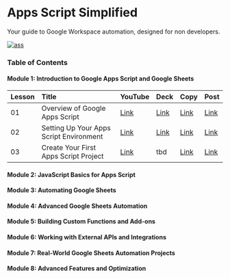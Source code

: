 # Apps Script Simplified 
Your guide to Google Workspace automation, designed for non developers.

[![ass](https://github.com/user-attachments/assets/1ebcec74-efe4-4af9-90b8-bb96e6d4b67b)](https://bit.ly/3PdQjNE)


### Table of Contents

#### Module 1: Introduction to Google Apps Script and Google Sheets

| Lesson | Title | YouTube | Deck | Copy | Post |
|:---|:------------|:----|:----|:----|:----|
|01| Overview of Google Apps Script | [Link](https://youtu.be/mWicOLDfvSY) | [Link](https://bit.ly/4gppCRU) | [Link](https://bit.ly/3PcE7fZ) | [Link](https://bit.ly/3ZPL37M)  |
|02| Setting Up Your Apps Script Environment | [Link](https://youtu.be/25-GTI8FZ-Y) | [Link](https://bit.ly/4gSSnpN) | [Link](https://bit.ly/4iNzJBz) | [Link](https://bit.ly/41Jn50u)  |
|03| Create Your First Apps Script Project | [Link]() | tbd | [Link](https://bit.ly/3DuR7uO) | [Link](https://bit.ly/3VYFD9d)  |

#### Module 2: JavaScript Basics for Apps Script

#### Module 3: Automating Google Sheets

#### Module 4: Advanced Google Sheets Automation

#### Module 5: Building Custom Functions and Add-ons

#### Module 6: Working with External APIs and Integrations

#### Module 7: Real-World Google Sheets Automation Projects

#### Module 8: Advanced Features and Optimization
